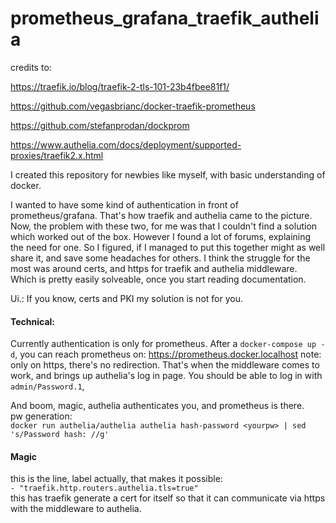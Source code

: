 # prometheus_grafana_traefik_authelia

credits to: 

https://traefik.io/blog/traefik-2-tls-101-23b4fbee81f1/

https://github.com/vegasbrianc/docker-traefik-prometheus

https://github.com/stefanprodan/dockprom

https://www.authelia.com/docs/deployment/supported-proxies/traefik2.x.html


I created this repository for newbies like myself, with basic understanding of docker. 

I wanted to have some kind of authentication in front of prometheus/grafana. That's how traefik and authelia came to the picture. Now, the problem with these two, for me was that I couldn't find a solution which worked out of the box. However I found a lot of forums, explaining the need for one.
So I figured, if I managed to put this together might as well share it, and save some headaches for others. I think the struggle for the most was around certs, and https for traefik and authelia middleware. Which is pretty easily solveable, once you start reading documentation.

Ui.: If you know, certs and PKI my solution is not for you.  

#### Technical: 

Currently authentication is only for prometheus.
After a `docker-compose up -d`, you can reach prometheus on: 
https://prometheus.docker.localhost 
note: only on https, there's no redirection.
That's when the middleware comes to work, and brings up authelia's log in page. You should be able to log in with `admin/Password.1`, 

And boom, magic, authelia authenticates you, and prometheus is there.
<br> pw generation: <br>
`docker run authelia/authelia authelia hash-password <yourpw> | sed 's/Password hash: //g'` <br>


#### Magic

this is the line, label actually, that makes it possible:<br>
`- "traefik.http.routers.authelia.tls=true"` <br>
this has traefik generate a cert for itself so that it can communicate via https with the middleware to authelia.